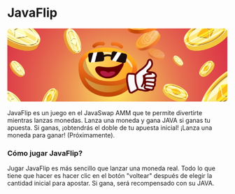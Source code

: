 # JavaFlip



![](../.gitbook/assets/grupo-241.jpg)

JavaFlip es un juego en el JavaSwap AMM que te permite divertirte mientras lanzas monedas. Lanza una moneda y gana JAVA si ganas tu apuesta. Si ganas, ¡obtendrás el doble de tu apuesta inicial! ¡Lanza una moneda para ganar! \(Próximamente\).  


### Cómo jugar JavaFlip?

Jugar JavaFlip es más sencillo que lanzar una moneda real. Todo lo que tiene que hacer es hacer clic en el botón "voltear" después de elegir la cantidad inicial para apostar. Si gana, será recompensado con su JAVA.

